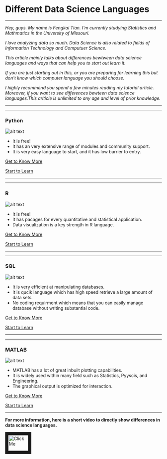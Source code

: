 # Different Data Science Languages

---

_Hey, guys. My name is Fengkai Tian. I'm currently studying Statistics and Mathmatics in the University of Missouri._

_I love analyzing data so much. Data Science is also related to fields of Information Technology and Computuer Science._

_This article mainly talks about differences bewtween data science languages and ways that can help you to start out learn it._

_If you are just starting out in this, or you are preparing for learning this but don't know which computer language you should choose._

_I highly recommend you spend a few minutes reading my tutorial article. Moreover, if you want to see differences bewteen data science languages.This ariticle is unlimited to any age and level of prior knowledge._

---

---

### Python
![alt text](https://cdn-images-1.medium.com/max/600/0*rIG4CQCeK0xKQjrE.png)
+ It is free!
+ It has an very extensive range of modules and community support.
+ It is very easy language to start, and it has low barrier to entry.

[Get to Know More](https://en.wikipedia.org/wiki/Python_(programming_language))

[Start to Learn](https://www.learnpython.org/)

---

---

### R 
![alt text](https://www.techcentral.ie/wp-content/uploads/2017/01/R_Language_Logo_web-290x166.jpg)
+ It is free!
+ It has pacages for every quantitative and statistical application.
+ Data visualization is a key strength in R language.

[Get to Know More](https://www.r-project.org/about.html)

[Start to Learn](https://www.datacamp.com/courses/free-introduction-to-r)

---

---

### SQL
![alt text](https://cdn-images-1.medium.com/max/600/1*EbgPavDL5Ed4-wRYcJkAGQ.png)
+ It is very efficient at manipulating databases.
+ It is qucik language which has high speed retrieve a large amount of data sets.
+ No coding requirment which means that you can easily manage database without writing substantial code.

[Get to Know More](https://www.guru99.com/introduction-to-database-sql.html)

[Start to Learn](https://www.w3schools.com/sql/)

---

---

### MATLAB
![alt text](https://cdn-images-1.medium.com/max/600/0*DTBZ2-LziFY0wjSQ.)
+ MATLAB has a lot of great inbuilt plotting capabilities.
+ It is widely used within many field such as Statistics, Pyyscis, and Engineering.
+ The graphical output is optimized for interaction.

[Get to Know More](https://www.mathworks.com/products/matlab.html)

[Start to Learn](https://www.mathworks.com/learn/tutorials/matlab-onramp.html?s_cid=learn_ONRAMP_BAN)

---

**For more information, here is a short video to directly show differences in data science languages.**

<a href="https://www.youtube.com/watch?v=k2RqjYCTt6k" target="_blank"><img src="https://encrypted-tbn0.gstatic.com/images?q=tbn:ANd9GcToSAJSwexFF7pvFsxacM92Cos4CO9hKPO-S0qD7BLMUOMkkEi6" alt="Click Me" width="64" height="50" border="10" /></a>
